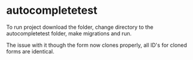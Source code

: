 # autocompletetest
To run project download the folder, change directory to the autocompletetest folder, make migrations and run.

The issue with it though the form now clones properly, all ID's for cloned forms are identical.
